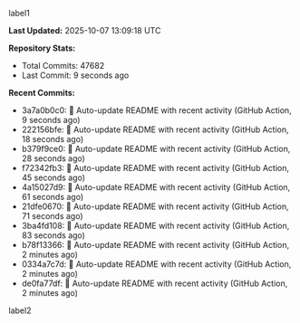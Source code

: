 
label1 
<!-- ACTIVITY_START -->
**Last Updated:** 2025-10-07 13:09:18 UTC

**Repository Stats:**
- Total Commits: 47682
- Last Commit: 9 seconds ago

**Recent Commits:**
- 3a7a0b0c0: 🤖 Auto-update README with recent activity (GitHub Action, 9 seconds ago)
- 222156bfe: 🤖 Auto-update README with recent activity (GitHub Action, 18 seconds ago)
- b379f9ce0: 🤖 Auto-update README with recent activity (GitHub Action, 28 seconds ago)
- f72342fb3: 🤖 Auto-update README with recent activity (GitHub Action, 45 seconds ago)
- 4a15027d9: 🤖 Auto-update README with recent activity (GitHub Action, 61 seconds ago)
- 21dfe0670: 🤖 Auto-update README with recent activity (GitHub Action, 71 seconds ago)
- 3ba4fd108: 🤖 Auto-update README with recent activity (GitHub Action, 83 seconds ago)
- b78f13366: 🤖 Auto-update README with recent activity (GitHub Action, 2 minutes ago)
- 0334a7c7d: 🤖 Auto-update README with recent activity (GitHub Action, 2 minutes ago)
- de0fa77df: 🤖 Auto-update README with recent activity (GitHub Action, 2 minutes ago)
<!-- ACTIVITY_END -->

label2
